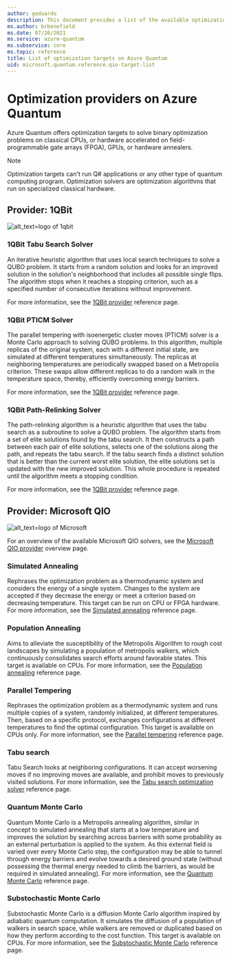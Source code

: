 ```yaml
---
author: geduardo
description: This document provides a list of the available optimization providers on Azure Quantum.
ms.author: brbenefield
ms.date: 07/26/2021
ms.service: azure-quantum
ms.subservice: core
ms.topic: reference
title: List of optimization targets on Azure Quantum
uid: microsoft.quantum.reference.qio-target-list
---
```


# Optimization providers on Azure Quantum

Azure Quantum offers optimization targets to solve binary optimization problems on classical CPUs, or hardware accelerated on field-programmable gate arrays (FPGA), GPUs, or hardware annealers.

> [!NOTE]
> Optimization targets can't run Q# applications or any other type of quantum computing program. Optimization solvers are optimization algorithms that run on specialized classical hardware.

## Provider: 1QBit

![alt_text=logo of 1qbit](~/media/logo-1qbit.png)

### 1QBit Tabu Search Solver


An iterative heuristic algorithm that uses local search techniques to solve a QUBO problem. It starts from a random solution and looks for an improved solution in the solution's neighborhood that includes all possible single flips. The algorithm stops when it reaches a stopping criterion, such as a specified number of consecutive iterations without improvement.


For more information, see the [1QBit provider](xref:microsoft.quantum.providers.optimization.1qbit#tabu-search-solver) reference page.

### 1QBit PTICM Solver

The parallel tempering with isoenergetic cluster moves (PTICM) solver is a Monte Carlo approach to solving QUBO problems. In this algorithm, multiple replicas of the original system, each with a different initial state, are simulated at different temperatures simultaneously. The replicas at neighboring temperatures are periodically swapped based on a Metropolis criterion. These swaps allow different replicas to do a random walk in the temperature space, thereby, efficiently overcoming energy barriers.

For more information, see the [1QBit provider](xref:microsoft.quantum.providers.optimization.1qbit#pticm-solver) reference page.

### 1QBit Path-Relinking Solver

The path-relinking algorithm is a heuristic algorithm that uses the tabu search as a subroutine to solve a QUBO problem. The algorithm starts from a set of elite solutions found by the tabu search. It then constructs a path between each pair of elite solutions, selects one of the solutions along the path, and repeats the tabu search. If the tabu search finds a distinct solution that is better than the current worst elite solution, the elite solutions set is updated with the new improved solution. This whole procedure is repeated until the algorithm meets a stopping condition.

For more information, see the [1QBit provider](xref:microsoft.quantum.providers.optimization.1qbit#path-relinking-solver) reference page.

## Provider: Microsoft QIO

![alt_text=logo of Microsoft](~/media/logo-microsoft.png)


For an overview of the available Microsoft QIO solvers, see the [Microsoft QIO provider](xref:microsoft.quantum.optimization.providers.microsoft.qio) overview page.


### Simulated Annealing

Rephrases the optimization problem as a thermodynamic system and considers the energy of a single system. Changes to the system are accepted if they decrease the energy or meet a criterion based on decreasing temperature. This target can be run on CPU or FPGA hardware. For more information, see the [Simulated annealing](xref:microsoft.quantum.optimization.simulated-annealing) reference page.

### Population Annealing

Aims to alleviate the susceptibility of the Metropolis Algorithm to rough cost landscapes by simulating a population of metropolis walkers, which continuously consolidates search efforts around favorable states. This target is available on CPUs. For more information, see the [Population annealing](xref:microsoft.quantum.optimization.population-annealing) reference page.

### Parallel Tempering

Rephrases the optimization problem as a thermodynamic system and runs multiple copies of a system, randomly initialized, at different temperatures. Then, based on a specific protocol, exchanges configurations at different temperatures to find the optimal configuration. This target is available on CPUs only. For more information, see the [Parallel tempering](xref:microsoft.quantum.optimization.parallel-tempering) reference page.

### Tabu search

Tabu Search looks at neighboring configurations. It can accept worsening moves if no improving moves are available, and prohibit moves to previously visited solutions. For more information, see the [Tabu search optimization solver](xref:microsoft.quantum.optimization.tabu) reference page.

### Quantum Monte Carlo

Quantum Monte Carlo is a Metropolis annealing algorithm, similar in concept to simulated annealing that starts at a low temperature and improves the solution by searching across barriers with some probability as an external perturbation is applied to the system. As this external field is varied over every Monte Carlo step, the configuration may be able to tunnel through energy barriers and evolve towards a desired ground state (without possessing the thermal energy needed to climb the barriers, as would be required in simulated annealing). For more information, see the [Quantum Monte Carlo](xref:microsoft.quantum.optimization.quantum-monte-carlo) reference page.

### Substochastic Monte Carlo

Substochastic Monte Carlo is a diffusion Monte Carlo algorithm inspired by adiabatic quantum computation. It simulates the diffusion of a population of walkers in search space, while walkers are removed or duplicated based on how they perform according to the cost function. This target is available on CPUs. For more information, see the [Substochastic Monte Carlo](xref:microsoft.quantum.optimization.substochastic-monte-carlo) reference page.

